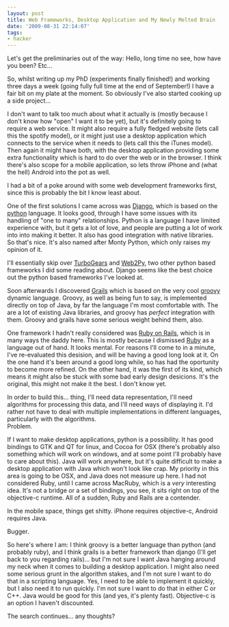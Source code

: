 ```yaml
---
layout: post
title: Web Frameworks, Desktop Application and My Newly Melted Brain
date: '2009-08-31 22:14:07'
tags:
- hacker
---
```


Let's get the preliminaries out of the way: Hello, long time no see, how have you been? Etc...  

So, whilst writing up my PhD (experiments finally finished!) and working three days a week (going fully full time at the end of September!) I have a fair bit on my plate at the moment. So obviously I've also started cooking up a side project...  

<!-- More -->

I don't want to talk too much about what it actually is (mostly because I don't know how "open" I want it to be yet), but it's definitely going to require a web service. It might also require a fully fledged website (lets call this the spotify model), or it might just use a desktop application which connects to the service when it needs to (lets call this the iTunes model). Then again it might have both, with the desktop application providing some extra functionality which is hard to do over the web or in the browser. I think there's also scope for a mobile application, so lets throw iPhone and (what the hell) Android into the pot as well.  

I had a bit of a poke around with some web development frameworks first, since this is probably the bit I know least about.  

One of the first solutions I came across was [Django], which is based on the [python] language. It looks good, through I have some issues with its handling of "one to many" relationships. Python is a language I have limited experience with, but it gets a lot of love, and people are putting a lot of work into into making it better. It also has good integration with native libraries. So that's nice. It's also named after Monty Python, which only raises my opinion of it.  

[Django]: http://www.djangoproject.com/
[python]: http://www.python.org/

I'll essentially skip over [TurboGears] and [Web2Py], two other python based frameworks I did some reading about. Django seems like the best choice out the python based frameworks I've looked at.

[TurboGears]: http://turbogears.org/
[Web2Py]: http://www.web2py.com/

Soon afterwards I discovered [Grails] which is based on the very cool [groovy] dynamic language. Groovy, as well as being fun to say, is implemented directly on top of Java, by far the language I'm most comfortable with. The are a lot of existing Java libraries, and groovy has _perfect_ integration with them. Groovy and grails have some serious weight behind them, also.  

[Grails]: http://grails.org/
[groovy]: http://groovy.codehaus.org/

One framework I hadn't really considered was [Ruby on Rails], which is in many ways the daddy here. This is mostly because I dismissed [Ruby] as a language out of hand. It looks mental. For reasons I'll come to in a minute, I've re-evaluated this desision, and will be having a good long look at it. On the one hand it's been around a good long while, so has had the oportunity to become more refined. On the other hand, it was the first of its kind, which means it might also be stuck with some bad early design desicions. It's the original, this might not make it the best. I don't know yet.  

[Ruby on Rails]: http://rubyonrails.org/
[Ruby]: http://www.ruby-lang.org/

In order to build this... thing, I'll need data representation, I'll need algorithms for processing this data, and I'll need ways of displaying it. I'd rather not have to deal with multiple implementations in different languages, particularly with the algorithms.  
Problem.  

If I want to make desktop applications, python is a possibility. It has good bindings to GTK and QT for linux, and Cocoa for OSX (there's probably also something which will work on windows, and at some point I'll probably have to care about this). Java will work anywhere, but it's quite difficult to make a desktop application with Java which won't look like crap. My priority in this area is going to be OSX, and Java does not measure up here. I had not considered Ruby, until I came across MacRuby, which is a _very_ interesting idea. It's not a bridge or a set of bindings, you see, it sits right on top of the objective-c runtime. All of a sudden, Ruby and Rails are a contender.  

In the mobile space, things get shitty. iPhone requires objective-c, Android requires Java. 

Bugger.  

So here's where I am: I think groovy is a better language than python (and probably ruby), and I think grails is a better framework than django (I'll get back to you regarding rails)... but I'm not sure I want Java hanging around my neck when it comes to building a desktop application. I might also need some serious grunt in the algorithm stakes, and I'm not sure I want to do that in a scripting language. Yes, I need to be able to implement it quickly, but I also need it to run quickly. I'm not sure I want to do that in either C or C++. Java would be good for this (and yes, it's plenty fast). Objective-c is an option I haven't discounted.  

The search continues... any thoughts?
